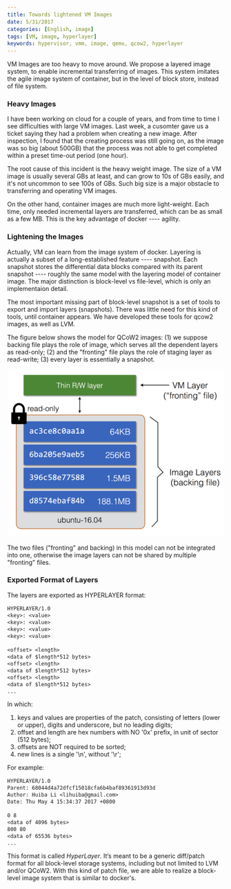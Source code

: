 ```yaml
---
title: Towards lightened VM Images
date: 5/31/2017
categories: [English, image]
tags: [VM, image, hyperlayer]
keywords: hypervisor, vmm, image, qemu, qcow2, hyperlayer
---
```


VM Images are too heavy to move around. We propose a layered image
system, to enable incremental transferring of images. This system
imitates the agile image system of container, but in the level of 
block store, instead of file system. 

<!--more-->

### Heavy Images

I have been working on cloud for a couple of years, and from time
to time I see difficulties with large VM images. Last week, a cusomter
gave us a ticket saying they had a problem when creating a new image.
After inspection, I found that the creating process was still going
on, as the image was so big (about 500GB) that the process was not
able to get completed within a preset time-out period (one hour).

The root cause of this incident is the heavy weight image. The size of
a VM image is usually several GBs at least, and can grow to 10s of GBs
easily, and it's not uncommon to see 100s of GBs. Such big size is a
major obstacle to transferring and operating VM images.

On the other hand, container images are much more light-weight. Each
time, only needed incremental layers are transferred, which can be as
small as a few MB. This is the key advantage of docker ---- agility.

### Lightening the Images

Actually, VM can learn from the image system of docker. Layering is 
actually a subset of a long-established feature ---- snapshot. Each
snapshot stores the differential data blocks compared with its parent
snapshot ---- roughly the same model with the layering model of 
container image. The major distinction is block-level vs file-level,
which is only an implementaion detail.

The most important missing part of block-level snapshot is a set of tools 
to export and import layers (snapshots). There was little need for
this kind of tools, until container appears. We have developed these
tools for qcow2 images, as well as LVM.

The figure below shows the model for QCoW2 images: 
(1) we suppose backing file plays the role of image, which serves all 
    the dependent layers as read-only; 
(2) and the "fronting" file plays the role of staging layer as read-write; 
(3) every layer is essentially a snapshot.

![Layered Image](/images/layered-image.png)

The two files ("fronting" and backing) in this model can not be 
integrated into one, otherwise the image layers can not be shared by 
multiple "fronting" files.

### Exported Format of Layers

The layers are exported as HYPERLAYER format:

```
HYPERLAYER/1.0
<key>: <value>
<key>: <value>
<key>: <value>
<key>: <value>

<offset> <length>
<data of $length*512 bytes>
<offset> <length>
<data of $length*512 bytes>
<offset> <length>
<data of $length*512 bytes>
...

```
In which:

1. keys and values are properties of the patch, consisting of letters (lower or 
upper), digits and underscore, but no leading digits;
2. offset and length are hex numbers with NO '0x' prefix, in unit of sector (512 bytes);
3. offsets are NOT required to be sorted;
4. new lines is a single '\n', without '\r';

For example:

```
HYPERLAYER/1.0
Parent: 68044d4a72dfcf15018cfa6b4baf89361913d93d
Author: Huiba Li <lihuiba@gmail.com>
Date: Thu May 4 15:34:37 2017 +0800 

0 8
<data of 4096 bytes>
800 80
<data of 65536 bytes>
...
```

This format is called *HyperLayer*. It‘s meant to be a generic diff/patch format 
for all block-level storage systems, including but not limited to LVM and/or QCoW2. 
With this kind of patch file, we are able to realize a block-level image system 
that is similar to docker's.



